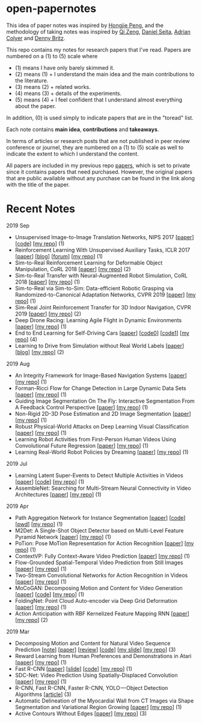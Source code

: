 # open-papernotes

This idea of paper notes was inspired by [Hongjie Peng](https://scholar.google.com/citations?user=vr8W0MgAAAAJ&hl=en), and the methodology of taking notes was inspired by [Qi Zeng](https://github.com/pkuzengqi), [Daniel Seita](https://github.com/DanielTakeshi/Paper_Notes), [Adrian Colyer](https://blog.acolyer.org/about/) and [Denny Britz](https://github.com/dennybritz/deeplearning-papernotes).

This repo contains my notes for research papers that I've read. Papers are numbered on a (1) to (5) scale where

- (1) means I have only barely skimmed it.
- (2) means (1) + I understand the main idea and the main contributions to the literature.
- (3) means (2) + related works.
- (4) means (3) + details of the experiments.
- (5) means (4) + I feel confident that I understand almost everything about the paper.

In addition, (0) is used simply to indicate papers that are in the "toread" list.

Each note contains **main idea**, **contributions** and **takeaways**.

In terms of articles or research posts that are not published in peer review conference or journel, they are numbered on a (1) to (5) scale as well to indicate the extent to which I understand the content.

All papers are included in my previous repo [papers](https://github.com/BryanBo-Cao/papers), which is set to private since it contains papers that need purchased. However, the original papers that are public available without any purchase can be found in the link along with the title of the paper.

# Recent Notes
2019 Sep
- Unsupervised Image-to-Image Translation Networks, NIPS 2017 [[paper](https://papers.nips.cc/paper/6672-unsupervised-image-to-image-translation-networks.pdf)] [[code](https://github.com/mingyuliutw/UNIT)] [[my repo](https://github.com/BryanBo-Cao/papers/blob/master/confs/NIPS/NIPS_2017/Unsupervised%20Image-to-Image%20Translation%20Networks.pdf)] (1)
- Reinforcement Learning With Unsupervised Auxiliary Tasks, ICLR 2017 [[paper](https://openreview.net/pdf?id=SJ6yPD5xg)] [[blog](https://deepmind.com/blog/article/reinforcement-learning-unsupervised-auxiliary-tasks)] [[forum](https://openreview.net/forum?id=SJ6yPD5xg)] [[my repo](https://github.com/BryanBo-Cao/papers/blob/master/confs/ICLR/ICLR_2017/Reinforcement%20Learning%20With%20Unsupervised%20Auxiliary%20Tasks.pdf)] (1)
- Sim-to-Real Reinforcement Learning for Deformable Object Manipulation, CoRL 2018 [[paper](http://proceedings.mlr.press/v87/matas18a/matas18a.pdf)] [[my repo](https://github.com/BryanBo-Cao/papers/blob/master/confs/CoRL/CoRL_2018/Sim-to-Real%20Reinforcement%20Learning%20for%20Deformable%20Object%20Manipulation.pdf)] (2)
- Sim-to-Real Transfer with Neural-Augmented Robot Simulation, CoRL 2018 [[paper](http://proceedings.mlr.press/v87/golemo18a/golemo18a.pdf)] [[my repo](https://github.com/BryanBo-Cao/papers/blob/master/confs/CoRL/CoRL_2018/Sim-to-Real%20Transfer%20with%20Neural-Augmented%20Robot%20Simulation.pdf)] (1)
- Sim-to-Real via Sim-to-Sim: Data-efficient Robotic Grasping via Randomized-to-Canonical Adaptation Networks, CVPR 2019 [[paper](http://openaccess.thecvf.com/content_CVPR_2019/papers/James_Sim-To-Real_via_Sim-To-Sim_Data-Efficient_Robotic_Grasping_via_Randomized-To-Canonical_Adaptation_Networks_CVPR_2019_paper.pdf)] [[my repo](https://github.com/BryanBo-Cao/papers/blob/master/confs/CVPR/CVPR_2019/Sim-to-Real%20via%20Sim-to-Sim-%20Data-efficient%20Robotic%20Grasping%20via%20Randomized-to-Canonical%20Adaptation%20Networks.pdf)] (1)
- Sim-Real Joint Reinforcement Transfer for 3D Indoor Navigation, CVPR 2019 [[paper](http://openaccess.thecvf.com/content_CVPR_2019/papers/Zhu_Sim-Real_Joint_Reinforcement_Transfer_for_3D_Indoor_Navigation_CVPR_2019_paper.pdf)] [[my repo](https://github.com/BryanBo-Cao/papers/blob/master/confs/CVPR/CVPR_2019/Sim-Real%20Joint%20Reinforcement%20Transfer%20for%203D%20Indoor%20Navigation.pdf)] (2)
- Deep Drone Racing: Learning Agile Flight in Dynamic Environments [[paper](http://proceedings.mlr.press/v87/kaufmann18a/kaufmann18a.pdf)] [[my repo](https://github.com/BryanBo-Cao/papers/blob/master/confs/CoRL/CoRL_2018/Deep%20Drone%20Racing-%20Learning%20Agile%20Flight%20in%20Dynamic%20Environments.pdf)] (1)
- End to End Learning for Self-Driving Cars [[paper](https://arxiv.org/pdf/1604.07316v1.pdf)] [[code0](https://github.com/naokishibuya/car-behavioral-cloning)] [[code1](https://github.com/navoshta/behavioral-cloning)] [[my repo](https://github.com/BryanBo-Cao/papers/blob/master/confs/NIPS/NIPS_2016/End%20to%20End%20Learning%20for%20Self-Driving%20Cars.pdf)] (4)
- Learning to Drive from Simulation without Real World Labels [[paper](https://arxiv.org/pdf/1812.03823.pdf)] [[blog](https://wayve.ai/blog/sim2real)] [[my repo](https://github.com/BryanBo-Cao/papers/blob/master/confs/ICRA/ICRA_2019/Learning%20to%20Drive%20from%20Simulation%20without%20Real%20World%20Labels.pdf)]  (2)

2019 Aug
- An Integrity Framework for Image-Based Navigation Systems [[paper](https://apps.dtic.mil/dtic/tr/fulltext/u2/a521253.pdf)] [[my repo](https://github.com/BryanBo-Cao/papers/blob/master/dissertations/An%20Integrity%20Framework%20for%20Image-Based%20Navigation%20Systems.pdf)] (1)
- Forman-Ricci Flow for Change Detection in Large Dynamic Data Sets [[paper](https://www.mdpi.com/2075-1680/5/4/26/pdf)] [[my repo](https://github.com/BryanBo-Cao/papers/blob/master/others/Forman-Ricci%20Flow%20for%20Change%20Detection%20in%20Large%20Dynamic%20Data%20Sets.pdf)] (1)
- Guiding Image Segmentation On The Fly: Interactive Segmentation From A Feedback Control Perspective [[paper](https://ieeexplore.ieee.org/document/8253891)] [[my repo](https://github.com/BryanBo-Cao/papers/blob/master/confs/TAC/TAC_2018/Guiding%20Image%20Segmentation%20On%20The%20Fly-%20Interactive%20Segmentation%20From%20A%20Feedback%20Control%20Perspective.pdf)] (1)
- Non-Rigid 2D-3D Pose Estimation and 2D Image Segmentation [[paper](https://smartech.gatech.edu/bitstream/handle/1853/32150/2009_IEEE_CVPR_001.pdf)] [[my repo](https://github.com/BryanBo-Cao/papers/blob/master/confs/CVPR/CVPR_2009/Non-Rigid%202D-3D%20Pose%20Estimation%20and%202D%20Image%20Segmentation.pdf)] (1)
- Robust Physical-World Attacks on Deep Learning Visual Classification [[paper](http://openaccess.thecvf.com/content_cvpr_2018/papers/Eykholt_Robust_Physical-World_Attacks_CVPR_2018_paper.pdf)] [[my repo](https://github.com/BryanBo-Cao/papers/blob/master/confs/CVPR/CVPR_2018/Robust%20Physical-World%20Attacks%20on%20Deep%20Learning%20Visual%20Classification.pdf)] (1)
- Learning Robot Activities from First-Person Human Videos Using Convolutional Future Regression [[paper](https://arxiv.org/pdf/1703.01040.pdf)] [[my repo](https://github.com/BryanBo-Cao/papers/blob/master/others/Learning%20Robot%20Activities%20from%20First-Person%20Human%20Videos%20Using%20Convolutional%20Future%20Regression.pdf)] (1)
- Learning Real-World Robot Policies by Dreaming [[paper](https://arxiv.org/pdf/1805.07813.pdf)] [[my repo](https://github.com/BryanBo-Cao/papers/blob/master/others/Learning%20Real-World%20Robot%20Policies%20by%20Dreaming.pdf)] (1)

2019 Jul
- Learning Latent Super-Events to Detect Multiple Activities in Videos [[paper](http://openaccess.thecvf.com/content_cvpr_2018/papers/Piergiovanni_Learning_Latent_Super-Events_CVPR_2018_paper.pdf)] [[code](https://github.com/piergiaj/super-events-cvpr18)] [[my repo](https://github.com/BryanBo-Cao/papers/blob/master/confs/CVPR/CVPR_2018/Learning%20Latent%20Super-Events%20to%20Detect%20Multiple%20Activities%20in%20Videos.pdf)] (1)
- AssembleNet: Searching for Multi-Stream Neural Connectivity in Video Architectures [[paper](https://arxiv.org/pdf/1905.13209.pdf)] [[my repo](https://github.com/BryanBo-Cao/papers/blob/master/others/AssembleNet-%20Searching%20for%20Multi-Stream%20Neural%20Connectivity%20in%20Video%20Architectures.pdf)] (1)

2019 Apr
- Path Aggregation Network for Instance Segmentation [[paper](http://openaccess.thecvf.com/content_cvpr_2018/papers/Liu_Path_Aggregation_Network_CVPR_2018_paper.pdf)] [[code](https://github.com/ShuLiu1993/PANet)] [[pwd](https://paperswithcode.com/paper/path-aggregation-network-for-instance#code)] [[my repo](https://github.com/BryanBo-Cao/papers/blob/master/confs/CVPR/CVPR_2018/Path%20Aggregation%20Network%20for%20Instance%20Segmentation.pdf)] (1)
- M2Det: A Single-Shot Object Detector based on Multi-Level Feature Pyramid Network [[paper](https://www.aaai.org/Papers/AAAI/2019/AAAI-ZhaoQ.2025.pdf)] [[my repo](https://github.com/BryanBo-Cao/papers/blob/594a181a294b7ef7433a4cf9c0d3f783b6612417/confs/AAAI/AAAI_2018/M2Det-%20A%20Single-Shot%20Object%20Detector%20based%20on%20Multi-Level%20Feature%20Pyramid%20Network.pdf)] (1)
- PoTion: Pose MoTion Representation for Action Recognition [[paper](http://openaccess.thecvf.com/content_cvpr_2018/papers/Choutas_PoTion_Pose_MoTion_CVPR_2018_paper.pdf)] [[my repo](https://github.com/BryanBo-Cao/papers/blob/master/confs/CVPR/CVPR_2018/PoTion-%20Pose%20MoTion%20Representation%20for%20Action%20Recognition.pdf)] (1)
- ContextVP: Fully Context-Aware Video Prediction [[paper](http://openaccess.thecvf.com/content_ECCV_2018/papers/Wonmin_Byeon_ContextVP_Fully_Context-Aware_ECCV_2018_paper.pdf)] [[my repo](https://github.com/BryanBo-Cao/papers/blob/master/confs/ECCV/ECCV_2018/ContextVP-%20Fully%20Context-Aware%20Video%20Prediction.pdf)] (1)
- Flow-Grounded Spatial-Temporal Video Prediction from Still Images [[paper](http://openaccess.thecvf.com/content_ECCV_2018/papers/Yijun_Li_Flow-Grounded_Spatial-Temporal_Video_ECCV_2018_paper.pdf)] [[my repo](https://github.com/BryanBo-Cao/papers/blob/99cf937756155db1fa15f0867a092905bcd232fa/confs/ECCV/ECCV_2018/Flow-Grounded%20Spatial-Temporal%20Video%20Prediction%20from%20Still%20Images.pdf)] (1)
- Two-Stream Convolutional Networks for Action Recognition in Videos [[paper](https://papers.nips.cc/paper/5353-two-stream-convolutional-networks-for-action-recognition-in-videos.pdf)] [[my repo](https://github.com/BryanBo-Cao/papers/blob/master/confs/NIPS/NIPS_2014/Two-Stream%20Convolutional%20Networks%20for%20Action%20Recognition%20in%20Videos.pdf)] (1)
- MoCoGAN: Decomposing Motion and Content for Video Generation [[paper](http://openaccess.thecvf.com/content_cvpr_2018/papers/Tulyakov_MoCoGAN_Decomposing_Motion_CVPR_2018_paper.pdf)] [[code](https://github.com/sergeytulyakov/mocogan)] [[my repo](https://github.com/BryanBo-Cao/papers/blob/4879056bd2b066807784f28d35f04ef82900b9da/confs/CVPR/CVPR_2018/MoCoGAN-%20Decomposing%20Motion%20and%20Content%20for%20Video%20Generation.pdf)] (1)
- FoldingNet: Point Cloud Auto-encoder via Deep Grid Deformation [[paper](http://openaccess.thecvf.com/content_cvpr_2018/papers/Yang_FoldingNet_Point_Cloud_CVPR_2018_paper.pdf)] [[my repo](https://github.com/BryanBo-Cao/papers/blob/42a67903c02a3651bbbd6c4d4b2e73c30e3cd331/confs/CVPR/CVPR_2018/FoldingNet-%20Point%20Cloud%20Auto-encoder%20via%20Deep%20Grid%20Deformation.pdf)] (1)
- Action Anticipation with RBF Kernelized Feature Mapping RNN [[paper](http://openaccess.thecvf.com/content_ECCV_2018/papers/Yuge_Shi_Action_Anticipation_with_ECCV_2018_paper.pdf)] [[my repo](https://github.com/BryanBo-Cao/papers/blob/48df36a0d8d1337ee0b09a1e4db40383701224c5/confs/ECCV/ECCV_2018/Action%20Anticipation%20with%20RBF%20Kernelized%20Feature%20Mapping%20RNN.pdf)] (2)

2019 Mar
- Decomposing Motion and Content for Natural Video Sequence Prediction [[note](https://github.com/BryanBo-Cao/open-papernotes/blob/master/notes/confs/ICLR/ICLR_2017/Decomposing%20Motion%20and%20Content%20for%20Natural%20Video%20Sequence%20Prediction/Decomposing%20Motion%20and%20Content%20for%20Natural%20Video%20Sequence%20Prediction.md)] [[paper](https://openreview.net/pdf?id=rkEFLFqee)] [[review](https://openreview.net/forum?id=rkEFLFqee)] [[code](https://github.com/rubenvillegas/iclr2017mcnet)] [[my slide](https://docs.google.com/presentation/d/16yarcnWfvO_a7u1UB2bO4eVtusRBxFs6cFOGvaDNH-0/edit?usp=sharing)] [[my repo](https://github.com/BryanBo-Cao/papers/blob/master/confs/ICLR/ICLR_2017/Decomposing%20Motion%20and%20Content%20for%20Natural%20Video%20Sequence%20Prediction/Decomposing%20Motion%20and%20Content%20for%20Natural%20Video%20Sequence%20Prediction.pdf)] (3)
- Reward Learning from Human Preferences and Demonstrations in Atari [[paper](https://arxiv.org/pdf/1811.06521.pdf)] [[my repo](https://github.com/BryanBo-Cao/papers/blob/master/confs/NIPS/NeurIPS_2018/Reward%20Learning%20from%20Human%20Preferences%20and%20Demonstrations%20in%20Atari.pdf)] (1)
- Fast R-CNN [[paper](https://www.cv-foundation.org/openaccess/content_iccv_2015/papers/Girshick_Fast_R-CNN_ICCV_2015_paper.pdf)] [[slide](http://www.robots.ox.ac.uk/~tvg/publications/talks/fast-rcnn-slides.pdf)] [[code](https://github.com/rbgirshick/fast-rcnn)] [[my repo](https://github.com/BryanBo-Cao/papers/blob/f0614c89c85656c7476bedc8d7909030872c3469/confs/ICCV/ICCV_2015/Fast%20R-CNN.pdf)] (1)
- SDC-Net: Video Prediction Using Spatially-Displaced Convolution [[paper](http://openaccess.thecvf.com/content_ECCV_2018/papers/Fitsum_Reda_SDC-Net_Video_prediction_ECCV_2018_paper.pdf)] [[my repo](https://github.com/BryanBo-Cao/papers/blob/2eaa487bbd4093d529ac26fd301650a20e623a68/confs/ECCV/ECCV_2018/SDC-Net-%20Video%20Prediction%20Using%20Spatially-Displaced%20Convolution.pdf)] (1)
- R-CNN, Fast R-CNN, Faster R-CNN, YOLO — Object Detection Algorithms [[article](https://towardsdatascience.com/r-cnn-fast-r-cnn-faster-r-cnn-yolo-object-detection-algorithms-36d53571365e)] (3)
- Automatic Delineation of the Myocardial Wall from CT Images via Shape Segmentation and Variational Region Growing [[paper](https://ieeexplore.ieee.org/document/6523066)] [[my repo](https://github.com/BryanBo-Cao/papers/blob/master/transactions/BE/BE_2013/Automatic%20Delineation%20of%20the%20Myocardial%20Wall%20from%20CT%20Images%20via%20Shape%20Segmentation%20and%20Variational%20Region%20Growing.pdf)] (1)
- Active Contours Without Edges [[paper](http://www.math.ucla.edu/~lvese/PAPERS/IEEEIP2001.pdf)] [[my repo](https://github.com/BryanBo-Cao/papers/blob/master/transactions/IP/IP_2001/Active%20Contours%20Without%20Edges.pdf)] (3)
